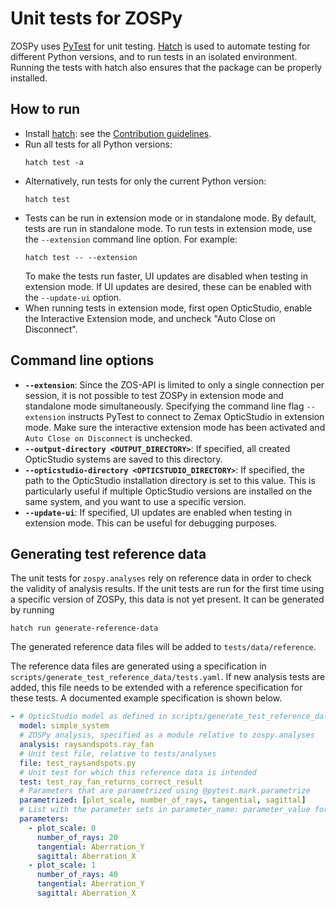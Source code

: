 # Unit tests for ZOSPy

ZOSPy uses [PyTest][pytest] for unit testing. [Hatch][hatch] is used to automate testing for
different Python versions, and to run tests in an isolated environment. 
Running the tests with hatch also ensures that the package can be properly installed.

## How to run

- Install [hatch]: see the [Contribution guidelines](contributing.md#1-setting-up-a-development-environment).
- Run all tests for all Python versions:
  ```shell
  hatch test -a
  ```
- Alternatively, run tests for only the current Python version:
  ```shell
  hatch test 
  ```
- Tests can be run in extension mode or in standalone mode. By default, tests are run in standalone mode. To run tests in
  extension mode, use the `--extension` command line option. For example:
  ```shell
  hatch test -- --extension
  ```
  To make the tests run faster, UI updates are disabled when testing in extension mode.
  If UI updates are desired, these can be enabled with the `--update-ui` option.
- When running tests in extension mode, first open OpticStudio, enable the Interactive Extension mode, and
  uncheck "Auto Close on Disconnect".

## Command line options

- **`--extension`**: Since the ZOS-API is limited to only a single connection per session, it is not possible to test
  ZOSPy in extension mode and standalone mode simultaneously. Specifying the command line flag `--extension` instructs
  PyTest to connect to Zemax OpticStudio in extension mode. Make sure the interactive extension mode has been activated
  and `Auto Close on Disconnect` is unchecked.
- **`--output-directory <OUTPUT_DIRECTORY>`**: If specified, all created OpticStudio systems are saved to this
  directory.
- **`--opticstudio-directory <OPTICSTUDIO_DIRECTORY>`**: If specified, the path to the OpticStudio installation directory
  is set to this value. This is particularly useful if multiple OpticStudio versions are installed on the same system,
  and you want to use a specific version.
- **`--update-ui`**: If specified, UI updates are enabled when testing in extension mode. This can be useful for debugging
  purposes.

## Generating test reference data

The unit tests for `zospy.analyses` rely on reference data in order to check the validity of analysis results.
If the unit tests are run for the first time using a specific version of ZOSPy, this data is not yet present.
It can be generated by running

```shell
hatch run generate-reference-data
```

The generated reference data files will be added to `tests/data/reference`.

The reference data files are generated using a specification in `scripts/generate_test_reference_data/tests.yaml`.
If new analysis tests are added, this file needs to be extended with a reference specification for these tests.
A documented example specification is shown below.

```yaml
- # OpticStudio model as defined in scripts/generate_test_reference_data/systems.py
  model: simple_system
  # ZOSPy analysis, specified as a module relative to zospy.analyses
  analysis: raysandspots.ray_fan
  # Unit test file, relative to tests/analyses
  file: test_raysandspots.py
  # Unit test for which this reference data is intended
  test: test_ray_fan_returns_correct_result
  # Parameters that are parametrized using @pytest.mark.parametrize
  parametrized: [plot_scale, number_of_rays, tangential, sagittal]
  # List with the parameter sets in parameter_name: parameter_value format
  parameters:
    - plot_scale: 0
      number_of_rays: 20
      tangential: Aberration_Y
      sagittal: Aberration_X
    - plot_scale: 1
      number_of_rays: 40
      tangential: Aberration_Y
      sagittal: Aberration_X
```

[pytest]: https://docs.pytest.org
[hatch]: https://hatch.pypa.io
